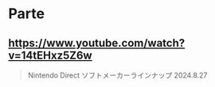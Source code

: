 # Parte

## https://www.youtube.com/watch?v=14tEHxz5Z6w

> Nintendo Direct ソフトメーカーラインナップ 2024.8.27 
